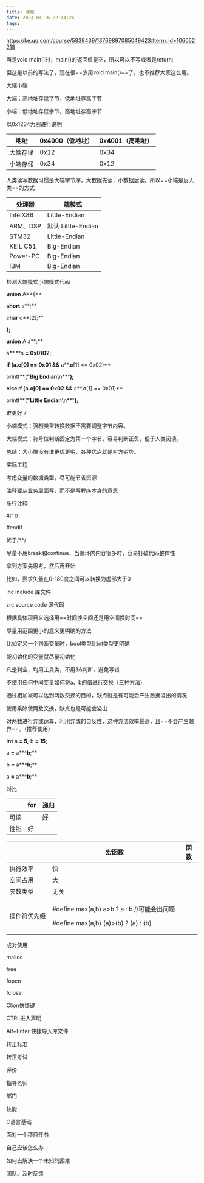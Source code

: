 ```yaml
---
title: 课程
date: 2024-04-16 22:44:26
tags: 
---
```


<https://ke.qq.com/course/5839439/13769897085049423#term_id=106052218>

当是void main()时，main()的返回值是空，所以可以不写或者是return;

但这是以前的写法了，现在很==少用void main()==了，也不推荐大家这么用。

大端小端

大端：高地址存低字节，低地址存高字节

小端：低地址存低字节，高地址存高字节

以0x1234为例进行说明

| **地址** | **0x4000（低地址）** | **0x4001（高地址）** |
|----------|----------------------|----------------------|
| 大端存储 | 0x12                 | 0x34                 |
| 小端存储 | 0x34                 | 0x12                 |

人类读写数据习惯是大端字节序，大数据先读，小数据后读。所以==小端是反人类==的方式

| 处理器   | 端模式             |
|----------|--------------------|
| IntelX86 | Little-Endian      |
| ARM、DSP | 默认 Little-Endian |
| STM32    | Little-Endian      |
| KEIL C51 | Big-Endian         |
| Power-PC | Big-Endian         |
| IBM      | Big-Endian         |

检测大端模式小端模式代码

**union** A**{**

**short** s**;**

**char** c**\[2\];**

**};**

**union** A a**;**

a**.**s **= 0x0102;**

**if (**a**.**c**\[0\] == 0x01 &&** a**.**c**\[1\] == 0x02)**

printf**(**"Big Endian**\n**"**);**

**else if (**a**.**c**\[0\] == 0x02 &&** a**.**c**\[1\] == 0x01)**

printf**(**"Little Endian**\n**"**);**

谁更好？

小端模式：强制类型转换数据不需要调整字节内容。

大端模式：符号位判断固定为第一个字节，容易判断正负，便于人类阅读。

总结：大小端没有谁更优更劣，各种优点就是对方劣势。

实际工程

考虑变量的数据类型，尽可能节省资源

注释要从业务层面写，而不是写程序本身的意思

多行注释

\#if 0

\#endif

优于/\*\*/

尽量不用break和continue，当循环内内容很多时，容易打破代码整体性

拿到方案先思考，然后再开始

比如，要求矢量在0-180度之间可以转换为虚部大于0

inc include 库文件

src source code 源代码

根据具体项目来选择用==时间换空间还是用空间换时间==

尽量用范围更小的意义更明确的方法

比如定义一个判断变量时，bool类型比int类型更明确

能初始化的变量就尽量初始化

凡是判空，均用工具类，不用&&判断，避免写错

[不使用任何中间变量如何将a、b的值进行交换（三种方法）](https://blog.csdn.net/qq_45116886/article/details/100103803)

通过相加减可以达到两数交换的目的，缺点就是有可能会产生数据溢出的情况

使用乘除使两数交换，缺点也是可能会溢出

对两数进行异或运算，利用异或的自反性，这种方法效率最高，且==不会产生越界==。（推荐使用）

**int** a **= 5,** b **= 15;**

a **=** a**^**b**;**

b **=** a**^**b**;**

a **=** a**^**b**;**

对比

|     | for | 递归 |
|------|-----|------|
| 可读 |    | 好   |
| 性能 | 好  |     |

<table style="width:100%;">
<colgroup>
<col style="width: 22%" />
<col style="width: 67%" />
<col style="width: 9%" />
</colgroup>
<thead>
<tr class="header">
<th></th>
<th>宏函数</th>
<th>函数</th>
</tr>
</thead>
<tbody>
<tr class="odd">
<td>执行效率</td>
<td>快</td>
<td></td>
</tr>
<tr class="even">
<td>空间占用</td>
<td>大</td>
<td></td>
</tr>
<tr class="odd">
<td>参数类型</td>
<td>无关</td>
<td></td>
</tr>
<tr class="even">
<td>操作符优先级</td>
<td><p>#define max(a,b) a&gt;b ? a : b //可能会出问题</p>
<p>#define max(a,b) (a)&gt;(b) ? (a) : (b)</p></td>
<td></td>
</tr>
</tbody>
</table>
成对使用

malloc

free

fopen

fclose

Clion快捷键

CTRL进入声明

Alt+Enter 快捷导入库文件

转正标准

转正考试

评价

指导老师

部门

技能

C语言基础

面对一个项目任务

自己应该怎么办

如何去解决一个未知的困难

团队、及时反馈
